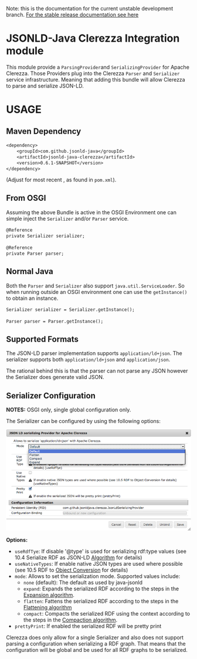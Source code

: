 Note: this is the documentation for the current unstable development branch. [For the stable release documentation see here](https://github.com/jsonld-java/jsonld-java/blob/v0.3/integration/clerezza/README.md)

JSONLD-Java Clerezza Integration module
=======================================

This module provide a `ParsingProvider`and `SerializingProvider` for Apache Clerezza. Those Providers plug into the Clerezza `Parser` and `Serializer` service infrastructure. Meaning that adding this bundle will allow Clerezza to parse and serialize JSON-LD.

USAGE
=====

Maven Dependency
----------------

    <dependency>
        <groupId>com.github.jsonld-java</groupId>
        <artifactId>jsonld-java-clerezza</artifactId>
        <version>0.6.1-SNAPSHOT</version>
    </dependency>

(Adjust for most recent <version>, as found in ``pom.xml``).

From OSGI
---------

Assuming the above Bundle is active in the OSGI Environment one can simple inject the `Serializer` and/or `Parser` service.

    @Reference
    private Serializer serializer;

    @Reference
    private Parser parser;


Normal Java
-----------

Both the `Parser` and `Serializer` also support `java.util.ServiceLoader`. So when running outside an OSGI environment one can use the `getInstance()` to obtain an instance.

    Serializer serializer = Serializer.getInstance();

    Parser parser = Parser.getInstance();

Supported Formats
-----------------

The JSON-LD parser implementation supports `application/ld+json`. The serializer supports both `application/ld+json` and `application/json`.

The rational behind this is that the parser can not parse any JSON however the Serializer does generate valid JSON.

Serializer Configuration
------------------------

__NOTES:__ OSGI only, single global configuration only.

The Serializer can be configured by using the following options:

![Configuration Dialog (Felix Webconsole)](clerezza-json-ld-serializer-conf.png)

__Options:__

* `useRdfTye`: If disable '@type' is used for serializing rdf:type values (see 10.4 Serialize RDF as JSON-LD [Algorithm](http://www.w3.org/TR/json-ld-api/#algorithm-16) for details)
* `useNativeTypes`: If enable native JSON types are used where possible (see 10.5 RDF to [Object Conversion](http://www.w3.org/TR/json-ld-api/#rdf-to-object-conversion) for details)
* `mode`: Allows to set the serialization mode. Supported values include:
    * `none` (default): The default as used by java-jsonld
    * `expand`: Expands the serialized RDF according to the steps in the [Expansion algorithm](http://www.w3.org/TR/json-ld-api/#expansion-algorithm).
    * `flatten`: Fattens the serialized RDF according to the steps in the [Flattening algorithm](http://www.w3.org/TR/json-ld-api/#flattening-algorithm)
    * `compact`: Compacts the serialized RDF using the context according to the steps in the [Compaction algorithm](http://www.w3.org/TR/json-ld-api/#compaction-algorithm).
* `prettyPrint`: If enabled the serialized RDF will be pretty print

Clerezza does only allow for a single Serializer and also does not support parsing a configuration when serializing a RDF graph. That means that the configuration will be global and be used for all RDF graphs to be serialized.
